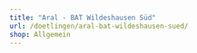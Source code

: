 ```yaml
---
title: "Aral - BAT Wildeshausen Süd"
url: /doetlingen/aral-bat-wildeshausen-sued/
shop: Allgemein
---
```

